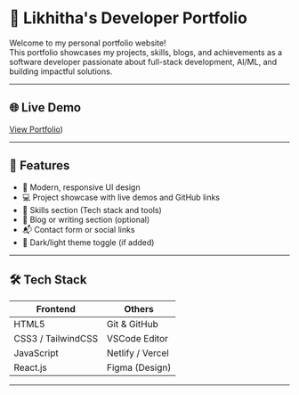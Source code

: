 # 💼 Likhitha's Developer Portfolio

Welcome to my personal portfolio website!  
This portfolio showcases my projects, skills, blogs, and achievements as a software developer passionate about full-stack development, AI/ML, and building impactful solutions.

---

## 🌐 Live Demo

[View Portfolio](https://likhithajagadeesh.netlify.app/))  


---

## 📌 Features

- 🎨 Modern, responsive UI design
- 💻 Project showcase with live demos and GitHub links
- 🧠 Skills section (Tech stack and tools)
- 📝 Blog or writing section (optional)
- 📬 Contact form or social links
- 🌙 Dark/light theme toggle (if added)

---

## 🛠️ Tech Stack

| Frontend     | Others         |
|--------------|----------------|
| HTML5        | Git & GitHub   |
| CSS3 / TailwindCSS | VSCode Editor |
| JavaScript   | Netlify / Vercel |
| React.js     | Figma (Design) |

---



